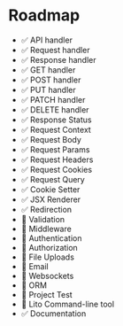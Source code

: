 # Roadmap

- ✅ API handler
- ✅ Request handler
- ✅ Response handler
- ✅ GET handler
- ✅ POST handler
- ✅ PUT handler
- ✅ PATCH handler
- ✅ DELETE handler
- ✅ Response Status
- ✅ Request Context
- ✅ Request Body
- ✅ Request Params
- ✅ Request Headers
- ✅ Request Cookies
- ✅ Request Query
- ✅ Cookie Setter
- ✅ JSX Renderer
- ✅ Redirection
- 🔲 Validation
- 🔲 Middleware
- 🔲 Authentication
- 🔲 Authorization
- 🔲 File Uploads
- 🔲 Email
- 🔲 Websockets
- 🍳 ORM
- 🔲 Project Test
- 🍳 Lito Command-line tool
- ✅ Documentation
